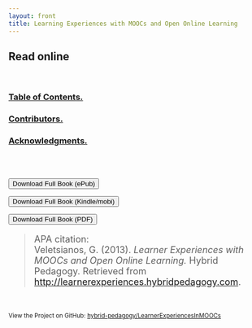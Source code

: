 ```yaml
---
layout: front
title: Learning Experiences with MOOCs and Open Online Learning
---
```



## Read online ##

<br/>

### [Table of Contents.](TOC.html) ###
### [Contributors.](contributors.html) ###
### [Acknowledgments.](acknowledgments.html) ###


<br/><br/>

<p>
    <a href="LearnerExperiencesInMOOCs.epub" target="_">
        <button type="button" class="btn btn-primary btn-lg btn-block">Download Full Book (ePub)</button>
        </a>
    </p>

<p>
    <a href="LearnerExperiencesInMOOCs.mobi" target="_">
        <button type="button" class="btn btn-primary btn-lg btn-block">Download Full Book (Kindle/mobi)</button>
        </a>
    </p>
	
<p>
    <a href="LearningExperiencesInMOOCs.pdf" target="_">
        <button type="button" class="btn btn-primary btn-lg btn-block">Download Full Book (PDF)</button>
        </a>
    </p>


<blockquote style="text-align: left; font-size: 18px; font-style: normal">APA citation:<br/>
	Veletsianos, G. (2013). <i>Learner Experiences with MOOCs and Open Online Learning.</i> Hybrid Pedagogy. Retrieved from  <a href="http://learnerexperiences.hybridpedagogy.com">http://learnerexperiences.hybridpedagogy.com</a>.</blockquote>

<br/>

<small>View the Project on GitHub: [hybrid-pedagogy/LearnerExperiencesInMOOCs](https://github.com/hybrid-pedagogy/LearnerExperiencesInMOOCs)</small>

